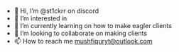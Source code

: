 - 👋 Hi, I’m @st1ckrr on discord
- 👀 I’m interested in 
- 🌱 I’m currently learning on how to make eagler clients
- 💞️ I’m looking to collaborate on making clients
- 📫 How to reach me mushfiquryt@outlook.com

<!---
JaidenAnimates/JaidenAnimates is a ✨ special ✨ repository because its `README.md` (this file) appears on your GitHub profile.
You can click the Preview link to take a look at your changes.
--->
